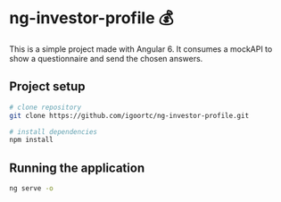 # ng-investor-profile 💰

This is a simple project made with Angular 6. It consumes a mockAPI to show a questionnaire and send the chosen answers.


## Project setup

``` bash
# clone repository
git clone https://github.com/igoortc/ng-investor-profile.git

# install dependencies
npm install
```

## Running the application
``` bash
ng serve -o
```
